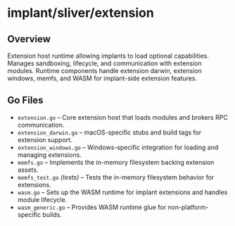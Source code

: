 # implant/sliver/extension

## Overview

Extension host runtime allowing implants to load optional capabilities. Manages sandboxing, lifecycle, and communication with extension modules. Runtime components handle extension darwin, extension windows, memfs, and WASM for implant-side extension features.

## Go Files

- `extension.go` – Core extension host that loads modules and brokers RPC communication.
- `extension_darwin.go` – macOS-specific stubs and build tags for extension support.
- `extension_windows.go` – Windows-specific integration for loading and managing extensions.
- `memfs.go` – Implements the in-memory filesystem backing extension assets.
- `memfs_test.go` *(tests)* – Tests the in-memory filesystem behavior for extensions.
- `wasm.go` – Sets up the WASM runtime for implant extensions and handles module lifecycle.
- `wasm_generic.go` – Provides WASM runtime glue for non-platform-specific builds.
